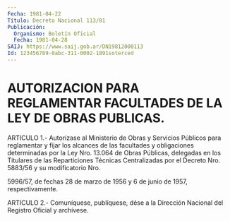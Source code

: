 ```yaml
---
Fecha: 1981-04-22
Título: Decreto Nacional 113/81
Publicación:
  Organismo: Boletín Oficial
  Fecha: 1981-04-28
SAIJ: https://www.saij.gob.ar/DN19812000113
Id: 123456789-0abc-311-0002-1891soterced
---
```

# AUTORIZACION PARA REGLAMENTAR FACULTADES DE LA LEY DE OBRAS PUBLICAS.

<a id="1"></a>
ARTICULO   1.-  Autorízase  al  Ministerio  de  Obras  y  Servicios Públicos para  reglamentar y fijar los alcances de las facultades y obligaciones  determinadas    por  la  Ley  Nro.  13.064  de  Obras Públicas, delegadas en los Titulares  de las Reparticiones Técnicas Centralizadas por el Decreto Nro. 5883/56  y  su modificatorio Nro.

5996/57,  de  fechas  28  de  marzo de 1956 y 6 de junio  de  1957, respectivamente.

<a id="2"></a>
ARTICULO  2.- Comuníquese, publíquese, dése a la Dirección Nacional del Registro Oficial y archívese.